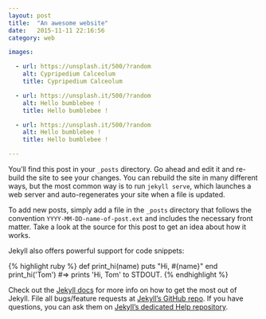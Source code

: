```yaml
---
layout: post
title:  "An awesome website"
date:   2015-11-11 22:16:56
category: web

images:

  - url: https://unsplash.it/500/?random
    alt: Cypripedium Calceolum
    title: Cypripedium Calceolum

  - url: https://unsplash.it/500/?random
    alt: Hello bumblebee !
    title: Hello bumblebee !

  - url: https://unsplash.it/500/?random
    alt: Hello bumblebee !
    title: Hello bumblebee !

---
```

You’ll find this post in your `_posts` directory. Go ahead and edit it and re-build the site to see your changes. You can rebuild the site in many different ways, but the most common way is to run `jekyll serve`, which launches a web server and auto-regenerates your site when a file is updated.

To add new posts, simply add a file in the `_posts` directory that follows the convention `YYYY-MM-DD-name-of-post.ext` and includes the necessary front matter. Take a look at the source for this post to get an idea about how it works.

Jekyll also offers powerful support for code snippets:

{% highlight ruby %}
def print_hi(name)
  puts "Hi, #{name}"
end
print_hi('Tom')
#=> prints 'Hi, Tom' to STDOUT.
{% endhighlight %}

Check out the [Jekyll docs][jekyll] for more info on how to get the most out of Jekyll. File all bugs/feature requests at [Jekyll’s GitHub repo][jekyll-gh]. If you have questions, you can ask them on [Jekyll’s dedicated Help repository][jekyll-help].

[jekyll]:      http://jekyllrb.com
[jekyll-gh]:   https://github.com/jekyll/jekyll
[jekyll-help]: https://github.com/jekyll/jekyll-help
